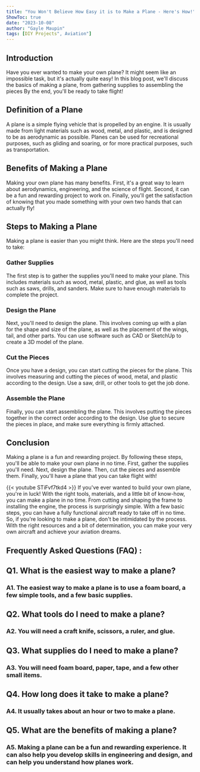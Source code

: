 ```yaml
---
title: "You Won't Believe How Easy it is to Make a Plane - Here's How!"
ShowToc: true 
date: "2023-10-08"
author: "Gayle Maupin" 
tags: [DIY Projects", Aviation"]
---
```

## Introduction

Have you ever wanted to make your own plane? It might seem like an impossible task, but it's actually quite easy! In this blog post, we'll discuss the basics of making a plane, from gathering supplies to assembling the pieces By the end, you'll be ready to take flight!

## Definition of a Plane

A plane is a simple flying vehicle that is propelled by an engine. It is usually made from light materials such as wood, metal, and plastic, and is designed to be as aerodynamic as possible. Planes can be used for recreational purposes, such as gliding and soaring, or for more practical purposes, such as transportation.

## Benefits of Making a Plane

Making your own plane has many benefits. First, it's a great way to learn about aerodynamics, engineering, and the science of flight. Second, it can be a fun and rewarding project to work on. Finally, you'll get the satisfaction of knowing that you made something with your own two hands that can actually fly!

## Steps to Making a Plane

Making a plane is easier than you might think. Here are the steps you'll need to take:

### Gather Supplies

The first step is to gather the supplies you'll need to make your plane. This includes materials such as wood, metal, plastic, and glue, as well as tools such as saws, drills, and sanders. Make sure to have enough materials to complete the project.

### Design the Plane

Next, you'll need to design the plane. This involves coming up with a plan for the shape and size of the plane, as well as the placement of the wings, tail, and other parts. You can use software such as CAD or SketchUp to create a 3D model of the plane.

### Cut the Pieces

Once you have a design, you can start cutting the pieces for the plane. This involves measuring and cutting the pieces of wood, metal, and plastic according to the design. Use a saw, drill, or other tools to get the job done.

### Assemble the Plane

Finally, you can start assembling the plane. This involves putting the pieces together in the correct order according to the design. Use glue to secure the pieces in place, and make sure everything is firmly attached.

## Conclusion

Making a plane is a fun and rewarding project. By following these steps, you'll be able to make your own plane in no time. First, gather the supplies you'll need. Next, design the plane. Then, cut the pieces and assemble them. Finally, you'll have a plane that you can take flight with!

{{< youtube STiFvf7tkd4 >}} 
If you've ever wanted to build your own plane, you're in luck! With the right tools, materials, and a little bit of know-how, you can make a plane in no time. From cutting and shaping the frame to installing the engine, the process is surprisingly simple. With a few basic steps, you can have a fully functional aircraft ready to take off in no time. So, if you're looking to make a plane, don't be intimidated by the process. With the right resources and a bit of determination, you can make your very own aircraft and achieve your aviation dreams.

## Frequently Asked Questions (FAQ) :
<h2>Q1. What is the easiest way to make a plane?</h2>

<h3>A1. The easiest way to make a plane is to use a foam board, a few simple tools, and a few basic supplies.</h3>

<h2>Q2. What tools do I need to make a plane?</h2>

<h3>A2. You will need a craft knife, scissors, a ruler, and glue.</h3>

<h2>Q3. What supplies do I need to make a plane?</h3>

<h3>A3. You will need foam board, paper, tape, and a few other small items.</h3>

<h2>Q4. How long does it take to make a plane?</h2>

<h3>A4. It usually takes about an hour or two to make a plane.</h3>

<h2>Q5. What are the benefits of making a plane?</h2>

<h3>A5. Making a plane can be a fun and rewarding experience. It can also help you develop skills in engineering and design, and can help you understand how planes work.</h3>



